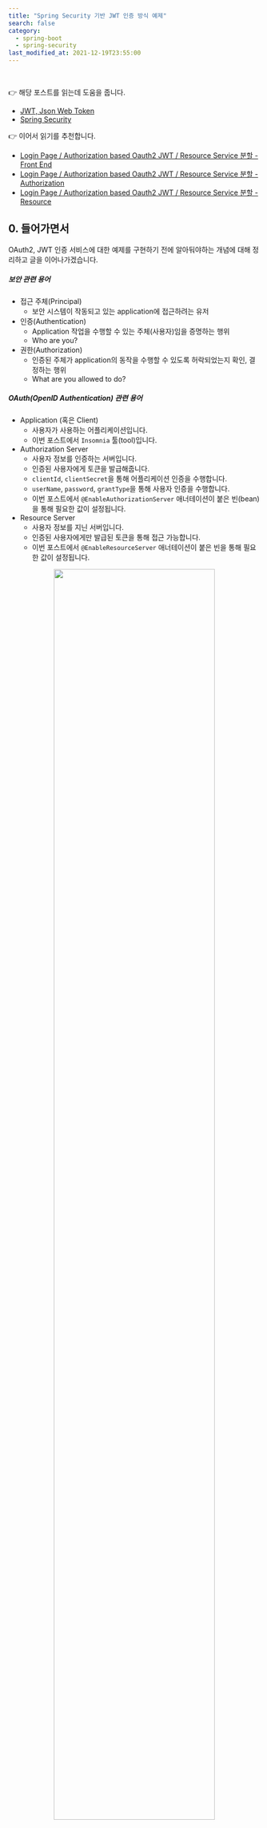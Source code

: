 ```yaml
---
title: "Spring Security 기반 JWT 인증 방식 예제"
search: false
category:
  - spring-boot
  - spring-security
last_modified_at: 2021-12-19T23:55:00
---
```


<br>

👉 해당 포스트를 읽는데 도움을 줍니다.
- [JWT, Json Web Token][json-link]
- [Spring Security][security-link]

👉 이어서 읽기를 추천합니다.
- [Login Page / Authorization based Oauth2 JWT / Resource Service 분할 - Front End][front-end-service-link]
- [Login Page / Authorization based Oauth2 JWT / Resource Service 분할 - Authorization][authorization-service-link]
- [Login Page / Authorization based Oauth2 JWT / Resource Service 분할 - Resource][resource-service-link]

## 0. 들어가면서

OAuth2, JWT 인증 서비스에 대한 예제를 구현하기 전에 알아둬야하는 개념에 대해 정리하고 글을 이어나가겠습니다. 

##### 보안 관련 용어
- 접근 주체(Principal)
    - 보안 시스템이 작동되고 있는 application에 접근하려는 유저
- 인증(Authentication)
    - Application 작업을 수행할 수 있는 주체(사용자)임을 증명하는 행위
    - Who are you?
- 권한(Authorization)
    - 인증된 주체가 application의 동작을 수행할 수 있도록 허락되었는지 확인, 결정하는 행위
    - What are you allowed to do?

##### OAuth(OpenID Authentication) 관련 용어
- Application (혹은 Client)
    - 사용자가 사용하는 어플리케이션입니다. 
    - 이번 포스트에서 `Insomnia` 툴(tool)입니다.
- Authorization Server 
    - 사용자 정보를 인증하는 서버입니다. 
    - 인증된 사용자에게 토큰을 발급해줍니다. 
    - `clientId`, `clientSecret`을 통해 어플리케이션 인증을 수행합니다.
    - `userName`, `password`, `grantType`을 통해 사용자 인증을 수행합니다.
    - 이번 포스트에서 `@EnableAuthorizationServer` 애너테이션이 붙은 빈(bean)을 통해 필요한 값이 설정됩니다.
- Resource Server 
    - 사용자 정보를 지닌 서버입니다. 
    - 인증된 사용자에게만 발급된 토큰을 통해 접근 가능합니다.
    - 이번 포스트에서 `@EnableResourceServer` 애너테이션이 붙은 빈을 통해 필요한 값이 설정됩니다.

<p align="center"><img src="/images/spring-security-example-0.JPG" width="80%"></p>
<center>이미지 출처, https://docs.pivotal.io/p-identity/1-14/grant-types.html</center><br>

##### 주의사항 (2021-12-19 업데이트)
- 현재 최신 `Spring Security`에서는 `Authorization Server` 구현을 지원하지 않습니다. (Deprecated)

> 2019/11/14 - Spring Security OAuth 2.0 Roadmap Update<br>
> No Authorization Server Support<br>
> ...<br>
> Spring Security’s Authorization Server support was never a good fit. 
> An Authorization Server requires a library to build a product. 
> Spring Security, being a framework, is not in the business of building libraries or products. 
> For example, we don’t have a JWT library, but instead we make Nimbus easy to use. 
> And we don’t maintain our own SAML IdP, CAS or LDAP products.<br>
> In 2019, there are plenty of both commercial and open-source authorization servers available. 
> Thus, the Spring Security team has decided to no longer provide support for authorization servers.<br>
> UPDATE: We’d like to thank everyone for your feedback on the decision to not support Authorization Server. 
> Due to this feedback and some internal discussions, we are taking another look at this decision. 
> We’ll notify the community on any progress.

- 해당 포스트에서 사용한 `spring-security-oauth2` 의존성 2.3.3.RELEASE 버전은 보안 취약점이 발견된 버전입니다. (프로덕션 코드로 사용 불가)

<p align="center"><img src="/images/spring-security-example-0-1.JPG" width="80%"></p>
<center>이미지 출처, https://mvnrepository.com/artifact/org.springframework.security.oauth/spring-security-oauth2</center><br>

## 1. 예제 코드
Spring Security 프레임워크를 이용하여 Json Web Token 인증 방식을 구현해보았습니다. 
간단한 구현을 위해 H2 데이터베이스를 사용하였습니다. 
보통 Security Service는 별도의 서비스로 구현되지만 예제 구현의 편의를 위해 하나의 서비스로 구현하였습니다. 

### 1.1. 패키지 구조

```
|-- action-in-blog.iml
|-- mvnw
|-- mvnw.cmd
|-- pom.xml
`-- src
    |-- main
    |   |-- java
    |   |   `-- blog
    |   |       `-- in
    |   |           `-- action
    |   |               |-- ActionInBlogApplication.java
    |   |               |-- config
    |   |               |   `-- Config.java
    |   |               |-- controller
    |   |               |   `-- MemberController.java
    |   |               |-- converter
    |   |               |   `-- StringListConverter.java
    |   |               |-- entity
    |   |               |   `-- Member.java
    |   |               |-- repository
    |   |               |   `-- MemberRepository.java
    |   |               |-- security
    |   |               |   |-- AuthorizationServer.java
    |   |               |   |-- ResourceServer.java
    |   |               |   `-- SecurityConfig.java
    |   |               `-- service
    |   |                   `-- MemberService.java
    |   `-- resources
    |       `-- application.yml
    `-- test
        `-- java
            `-- blog
                `-- in
                    `-- action
                        `-- ActionInBlogApplicationTests.java
```

### 1.2. application.yml
- H2 데이터베이스 설정

```yml
spring:
  h2:
    console:
      enabled: true
      path: /h2-console
  datasource:
    url: jdbc:h2:mem:testdb
    driver-class-name: org.h2.Driver
    username: sa
    password: 123
```

### 1.3. pom.xml

```xml
<?xml version="1.0" encoding="UTF-8"?>
<project xmlns="http://maven.apache.org/POM/4.0.0"
    xmlns:xsi="http://www.w3.org/2001/XMLSchema-instance"
    xsi:schemaLocation="http://maven.apache.org/POM/4.0.0 https://maven.apache.org/xsd/maven-4.0.0.xsd">
    <modelVersion>4.0.0</modelVersion>
    <parent>
        <groupId>org.springframework.boot</groupId>
        <artifactId>spring-boot-starter-parent</artifactId>
        <version>2.4.1</version>
        <relativePath /> <!-- lookup parent from repository -->
    </parent>

    <groupId>blog.in.action</groupId>
    <artifactId>action-in-blog</artifactId>
    <version>0.0.1-SNAPSHOT</version>
    <name>action-in-blog</name>

    <properties>
        <java.version>11</java.version>
    </properties>

    <dependencies>
        <dependency>
            <groupId>org.springframework.boot</groupId>
            <artifactId>spring-boot-starter-data-jpa</artifactId>
        </dependency>

        <dependency>
            <groupId>org.springframework.boot</groupId>
            <artifactId>spring-boot-starter-security</artifactId>
        </dependency>

        <dependency>
            <groupId>org.springframework.boot</groupId>
            <artifactId>spring-boot-starter-web</artifactId>
        </dependency>

        <dependency>
            <groupId>com.h2database</groupId>
            <artifactId>h2</artifactId>
            <scope>runtime</scope>
        </dependency>

        <dependency>
            <groupId>org.springframework.boot</groupId>
            <artifactId>spring-boot-starter-test</artifactId>
            <scope>test</scope>
            <exclusions>
                <exclusion>
                    <groupId>org.junit.vintage</groupId>
                    <artifactId>junit-vintage-engine</artifactId>
                </exclusion>
            </exclusions>
        </dependency>

        <dependency>
            <groupId>org.springframework.security</groupId>
            <artifactId>spring-security-test</artifactId>
            <scope>test</scope>
        </dependency>

        <dependency>
            <groupId>org.springframework.security.oauth</groupId>
            <artifactId>spring-security-oauth2</artifactId>
            <version>2.3.3.RELEASE</version>
        </dependency>

        <dependency>
            <groupId>org.springframework.security</groupId>
            <artifactId>spring-security-jwt</artifactId>
            <version>1.0.10.RELEASE</version>
        </dependency>

        <dependency>
            <groupId>org.projectlombok</groupId>
            <artifactId>lombok</artifactId>
            <scope>provided</scope>
        </dependency>
    </dependencies>

    <build>
        <plugins>
            <plugin>
                <groupId>org.springframework.boot</groupId>
                <artifactId>spring-boot-maven-plugin</artifactId>
            </plugin>
        </plugins>
    </build>

</project>
```

### 1.4. MemberController 클래스 구현
유저 정보를 등록할 수 있는 **/api/member/sign-up**와 조회하는 **/api/member/user-info** api path를 만들었습니다. 
아래 ResourceServer 클래스를 이용해 자원에 대한 요청 접근을 제어합니다. 
- **/api/member/sign-up** path는 인증 정보 없이 요청이 가능
- **/api/member/user-info** path는 인증 정보 없이 요청이 불가능

```java
package blog.in.action.controller;

import org.springframework.beans.factory.annotation.Autowired;
import org.springframework.transaction.annotation.Propagation;
import org.springframework.transaction.annotation.Transactional;
import org.springframework.web.bind.annotation.GetMapping;
import org.springframework.web.bind.annotation.PostMapping;
import org.springframework.web.bind.annotation.RequestBody;
import org.springframework.web.bind.annotation.RequestMapping;
import org.springframework.web.bind.annotation.RequestParam;
import org.springframework.web.bind.annotation.RestController;

import blog.in.action.entity.Member;
import blog.in.action.service.MemberService;

@RestController
@RequestMapping(value = "/api/member")
public class MemberController {

    @Autowired
    private MemberService memberService;

    @PostMapping("/sign-up")
    @Transactional(propagation = Propagation.REQUIRED)
    public void requestSignUp(@RequestBody Member member) {
        memberService.registMember(member);
    }

    @GetMapping("/user-info")
    public Member requestUserInfo(@RequestParam("id") String id) {
        return memberService.findById(id);
    }
}
```

### 1.5. Config 클래스 구현
인증 토큰을 만들 때 필요한 JwtAccessTokenConverter @Bean과 유저의 비밀번호를 암호화할 때 사용되는 PasswordEncoder @Bean을 생성해줍니다. 
JwtAccessTokenConverter @Bean에 등록되는 `signingKey`는 암호화 복호화에 필요한 키 용도로 사용됩니다.

> [Class JwtAccessTokenConverter][spring-doc-link]<br>
> Sets the JWT signing key. It can be either a simple MAC key or an RSA key. RSA keys should be in OpenSSH format, as produced by ssh-keygen.

```java
package blog.in.action.config;

import org.springframework.context.annotation.Bean;
import org.springframework.context.annotation.Configuration;
import org.springframework.security.crypto.bcrypt.BCryptPasswordEncoder;
import org.springframework.security.crypto.password.PasswordEncoder;
import org.springframework.security.oauth2.provider.token.store.JwtAccessTokenConverter;

@Configuration
public class Config {

    private String jwtKey = "JWT_KEY";

    @Bean
    public JwtAccessTokenConverter jwtAccessTokenConverter() {
        JwtAccessTokenConverter converter = new JwtAccessTokenConverter();
        converter.setSigningKey(jwtKey);
        return converter;
    }

    @Bean
    public PasswordEncoder passwordEncoder() {
        return new BCryptPasswordEncoder();
    }
}
```

### 1.6. AuthorizationServer 클래스 구현
인증에 필요한 설정이 가능한 `@Configuration` 입니다. 
자세한 내용은 [API 문서][authentication-link]에서 확인하시길 바랍니다. 

- @EnableAuthorizationServer 애너테이션 - 클라이언트 토큰을 저장할 수 있는 인메모리 저장소를 가진 권한 서버 생성
- AuthorizationServerConfigurerAdapter 클래스 - 상속을 통해 필요한 설정들을 추가할 수 있는 메소드 오버라이드(Override)

```java
package blog.in.action.security;

import java.util.Arrays;

import org.springframework.beans.factory.annotation.Autowired;
import org.springframework.context.annotation.Configuration;
import org.springframework.security.authentication.AuthenticationManager;
import org.springframework.security.crypto.password.PasswordEncoder;
import org.springframework.security.oauth2.config.annotation.configurers.ClientDetailsServiceConfigurer;
import org.springframework.security.oauth2.config.annotation.web.configuration.AuthorizationServerConfigurerAdapter;
import org.springframework.security.oauth2.config.annotation.web.configuration.EnableAuthorizationServer;
import org.springframework.security.oauth2.config.annotation.web.configurers.AuthorizationServerEndpointsConfigurer;
import org.springframework.security.oauth2.provider.token.TokenEnhancerChain;
import org.springframework.security.oauth2.provider.token.store.JwtAccessTokenConverter;

import blog.in.action.service.MemberService;

@Configuration
@EnableAuthorizationServer
public class AuthorizationServer extends AuthorizationServerConfigurerAdapter {

    private String clientId = "CLIENT_ID";

    private String clientSecret = "CLIENT_SECRET";

    @Autowired
    private MemberService memberService;

    @Autowired
    private PasswordEncoder passwordEncoder;

    @Autowired
    private JwtAccessTokenConverter jwtAccessTokenConverter;

    @Autowired
    private AuthenticationManager authenticationManager;

    @Override
    public void configure(ClientDetailsServiceConfigurer clients) throws Exception {
        clients.inMemory().withClient(clientId)//
                .authorizedGrantTypes("password", "refresh_token")//
                .scopes("read", "profile")//
                .secret(passwordEncoder.encode(clientSecret))//
                .accessTokenValiditySeconds(1 * 60 * 60 * 24)// token 유효 시간 등록
                .refreshTokenValiditySeconds(0);
    }

    @Override
    public void configure(AuthorizationServerEndpointsConfigurer endpoints) throws Exception {
        TokenEnhancerChain tokenEnhancerChain = new TokenEnhancerChain();
        tokenEnhancerChain.setTokenEnhancers(Arrays.asList(jwtAccessTokenConverter)); // JWT Converter 등록
        endpoints.userDetailsService(memberService)// UserDetailsService 등록
                .authenticationManager(authenticationManager)//
                .tokenEnhancer(tokenEnhancerChain);
    }

}
```

### 1.7. ResourceServer 클래스 구현
자원에 대한 접근을 제어, 관리하는 `@Configuration` 입니다. 
자세한 내용은 [API 문서][resource-link]에서 확인하시길 바랍니다. 

- @EnableResourceServer 애너테이션 - OAuth2 토큰을 검증하는 보안 필터를 활성화해서 접근 토큰을 검증
    - 특정 권한(authorization)만 접근 가능하도록 제어하는 것이 가능해집니다. 
- ResourceServerConfigurerAdapter 클래스 - 상속을 통해 추가적인 기능들은 오버라이드(Override) 

```java
package blog.in.action.security;

import org.springframework.context.annotation.Configuration;
import org.springframework.security.config.annotation.web.builders.HttpSecurity;
import org.springframework.security.oauth2.config.annotation.web.configuration.EnableResourceServer;
import org.springframework.security.oauth2.config.annotation.web.configuration.ResourceServerConfigurerAdapter;
import org.springframework.security.oauth2.provider.error.OAuth2AccessDeniedHandler;

@Configuration
@EnableResourceServer
public class ResourceServer extends ResourceServerConfigurerAdapter {

    @Override
    public void configure(HttpSecurity http) throws Exception {
        http.cors().and() //
                .authorizeRequests() //
                .antMatchers("/api/member/sign-up").permitAll() // sign-up API는 모든 요청 허용
                .antMatchers("/api/member/user-info").hasAnyAuthority("ADMIN")// user-info API는 ADMIN 권한을 가지는 유저만 요청 허용
                .anyRequest().authenticated().and() //
                .exceptionHandling().accessDeniedHandler(new OAuth2AccessDeniedHandler());
    }
}
```

### 1.8. SecurityConfig 클래스 구현

```java
package blog.in.action.security;

import org.springframework.beans.factory.annotation.Autowired;
import org.springframework.context.annotation.Bean;
import org.springframework.context.annotation.Configuration;
import org.springframework.security.authentication.AuthenticationManager;
import org.springframework.security.config.annotation.authentication.builders.AuthenticationManagerBuilder;
import org.springframework.security.config.annotation.web.configuration.EnableWebSecurity;
import org.springframework.security.config.annotation.web.configuration.WebSecurityConfigurerAdapter;

import blog.in.action.service.MemberService;

@Configuration
@EnableWebSecurity
public class SecurityConfig extends WebSecurityConfigurerAdapter {

    @Autowired
    private MemberService memberService;

    @Bean
    @Override
    public AuthenticationManager authenticationManagerBean() throws Exception {
        return super.authenticationManagerBean();
    }

    @Override
    protected void configure(AuthenticationManagerBuilder auth) throws Exception {
        auth.userDetailsService(memberService);
    }
}
```

### 1.9. MemberService 클래스, UserDetailsService 인터페이스 구현
인증(Authentication)에서 AuthenticationProvider들에 의해 사용되는 UserDetailsService 인터페이스를 구현한 클래스입니다. 
Override 된 loadUserByUsername 메소드는 사용자 정보를 조회하여 UserDetails 구현체를 반환합니다.

- loadUserByUsername 메소드의 debug 포인트 설정 시 call stack
    - DaoAuthenticationProvider에 의해 사용됨을 확인할 수 있습니다.

<p align="left"><img src="/images/spring-security-example-1.JPG" width="50%"></p>

```java
package blog.in.action.service;

import java.util.Collection;
import java.util.Optional;
import java.util.stream.Collectors;

import org.springframework.beans.factory.annotation.Autowired;
import org.springframework.security.core.GrantedAuthority;
import org.springframework.security.core.authority.SimpleGrantedAuthority;
import org.springframework.security.core.userdetails.User;
import org.springframework.security.core.userdetails.UserDetails;
import org.springframework.security.core.userdetails.UserDetailsService;
import org.springframework.security.core.userdetails.UsernameNotFoundException;
import org.springframework.security.crypto.password.PasswordEncoder;
import org.springframework.stereotype.Service;

import blog.in.action.entity.Member;
import blog.in.action.repository.MemberRepository;

@Service
public class MemberService implements UserDetailsService {

    @Autowired
    private MemberRepository memberRepository;

    @Autowired
    private PasswordEncoder passwordEncoder;

    public Member findById(String id) {
        Optional<Member> option = memberRepository.findById(id);
        if (!option.isPresent()) {
            return null;
        }
        return option.get();
    }

    public Member registMember(Member member) {
        String encodedPassword = passwordEncoder.encode(member.getPassword());
        member.setPassword(encodedPassword);
        return memberRepository.save(member);
    }

    // 계정이 갖고있는 권한 목록을 return
    private Collection<? extends GrantedAuthority> authorities(Member member) {
        return member.getAuthroities().stream().map(authority -> new SimpleGrantedAuthority(authority)).collect(Collectors.toList());
    }

    @Override
    public UserDetails loadUserByUsername(String username) throws UsernameNotFoundException {
        Optional<Member> option = memberRepository.findById(username);
        if (!option.isPresent()) {
            throw new UsernameNotFoundException(username);
        }
        // ID, PASSWORD, AUTHORITIES 반환
        Member member = option.get();
        return new User(member.getId(), member.getPassword(), authorities(member));
    }

}
```
  
## 2. 테스트 결과
API 테스트는 `Insomnia 툴(tool)`을 사용하였습니다. 
테스트를 위한 데이터를 복사하여 사용할 수 있도록 이미지가 아닌 Timeline으로 변경하였습니다.(2021-07-02)

### 2.1. 유저 정보 등록 요청

```
> POST /api/member/sign-up HTTP/1.1
> Host: localhost:8080
> User-Agent: insomnia/2021.3.0
> Content-Type: application/json
> Accept: */*
> Content-Length: 74

| {
|     "id": "junhyunny",
|     "password": "123",
|     "authroities": [
|         "ADMIN"
|     ]
| }
```

### 2.2. 인증 토큰 획득 요청
- 요청은 `Form`을 사용합니다.
- 인증 방식은 `Basic` 입니다.
    - USERNAME - CLIENT_ID
    - PASSWORD - CLIENT_SECRET

```
> POST /oauth/token HTTP/1.1
> Host: localhost:8080
> User-Agent: insomnia/2021.3.0
> Content-Type: application/x-www-form-urlencoded
> Authorization: Basic Q0xJRU5UX0lEOkNMSUVOVF9TRUNSRVQ=
> Accept: */*
> Content-Length: 51

| username=junhyunny&password=123&grant_type=password
```

### 2.3. 인증 토큰 응답

```json
{
    "access_token": "eyJhbGciOiJIUzI1NiIsInR5cCI6IkpXVCJ9.eyJleHAiOjE2MjUyMzk5NzgsInVzZXJfbmFtZSI6Imp1bmh5dW5ueSIsImF1dGhvcml0aWVzIjpbIkFETUlOIl0sImp0aSI6IjU1NTA0NjAwLWE3YzEtNGRiZS1iYjlkLTI3Mjg1MzJmNTA4YyIsImNsaWVudF9pZCI6IkNMSUVOVF9JRCIsInNjb3BlIjpbInJlYWQiLCJwcm9maWxlIl19.5fB4P5Z9N7UuIT_DNRK8auRBBz0nXZLk0u7HGJaHIDo",
    "token_type": "bearer",
    "refresh_token": "eyJhbGciOiJIUzI1NiIsInR5cCI6IkpXVCJ9.eyJ1c2VyX25hbWUiOiJqdW5oeXVubnkiLCJhdXRob3JpdGllcyI6WyJBRE1JTiJdLCJqdGkiOiI0YTQyNTFiMS1iZjQ2LTQ5YWItYTdiNi1hYmNiZWJmOGJkMzQiLCJjbGllbnRfaWQiOiJDTElFTlRfSUQiLCJzY29wZSI6WyJyZWFkIiwicHJvZmlsZSJdLCJhdGkiOiI1NTUwNDYwMC1hN2MxLTRkYmUtYmI5ZC0yNzI4NTMyZjUwOGMifQ.PBvsBK6PAZhlgXeMiLHRF7STX8D3x2pIv5N6t7YwrHc",
    "expires_in": 86171,
    "scope": "read profile",
    "jti": "55504600-a7c1-4dbe-bb9d-2728532f508c"
}
```

### 2.4. 인증 토큰을 사용한 사용자 정보 요청
- 응답 받은 인증 토큰을 사용합니다.
- 헤더 정보에 `Authorization` 키로 접두어 `bearar` 를 추가한 토큰을 함께 전달합니다.
- 요청 파라미터로 id 값을 전달합니다.

```
> GET /api/member/user-info?id=junhyunny HTTP/1.1
> Host: localhost:8080
> User-Agent: insomnia/2021.3.0
> Authorization: bearer eyJhbGciOiJIUzI1NiIsInR5cCI6IkpXVCJ9.eyJleHAiOjE2MjUyMzk5NzgsInVzZXJfbmFtZSI6Imp1bmh5dW5ueSIsImF1dGhvcml0aWVzIjpbIkFETUlOIl0sImp0aSI6IjU1NTA0NjAwLWE3YzEtNGRiZS1iYjlkLTI3Mjg1MzJmNTA4YyIsImNsaWVudF9pZCI6IkNMSUVOVF9JRCIsInNjb3BlIjpbInJlYWQiLCJwcm9maWxlIl19.5fB4P5Z9N7UuIT_DNRK8auRBBz0nXZLk0u7HGJaHIDo
> Accept: */*
```

### 2.5. 사용자 정보 응답

```json
{
    "id": "junhyunny",
    "password": "$2a$10$KdarSqArLPXsGkLuX0jWhubndBpqkOX5PBRwsk0Fs/GtI4uKU6lx6",
    "authroities": [
        "ADMIN"
    ]
}
```

##### <https://jwt.io/>, Token Decoding 
<p align="center"><img src="/images/spring-security-example-2.JPG"></p>

## CLOSING
예전에 작성했던 블로그 글이 아주 유용하게 사용되었습니다. 
당시에는 사용자 인증 관련된 글로 단순 토큰 발행 케이스에 대해서 정리하였는데 이번엔 JWT 기능을 추가하였습니다. 
**테스트 시 ADMIN을 USER로 등록하여 인증 처리한 경우에는 유저 정보 요청에 실패함을 확인하실 수 있습니다.**

#### TEST CODE REPOSITORY
- <https://github.com/Junhyunny/blog-in-action/tree/master/2021-01-04-spring-security-example>

#### REFERENCE
- <https://junhyunny.blogspot.com/2020/10/srping-boot-user-authentication.html>

[json-link]: https://junhyunny.github.io/information/json-web-token/
[security-link]: https://junhyunny.github.io/spring-security/spring-security/
[spring-doc-link]: https://docs.spring.io/spring-security/oauth/apidocs/org/springframework/security/oauth2/provider/token/store/JwtAccessTokenConverter.html
[authentication-link]: https://docs.spring.io/spring-security/oauth/apidocs/org/springframework/security/oauth2/config/annotation/web/configuration/AuthorizationServerConfigurerAdapter.html
[resource-link]: https://docs.spring.io/spring-security/oauth/apidocs/org/springframework/security/oauth2/config/annotation/web/configuration/ResourceServerConfigurerAdapter.html

[front-end-service-link]: https://junhyunny.github.io/spring-boot/spring-security/react/jest/test-driven-development/split-login-authorization-resource-service-front-end/
[authorization-service-link]: https://junhyunny.github.io/spring-boot/spring-security/react/jest/test-driven-development/split-login-authorization-resource-service-authorization/
[resource-service-link]: https://junhyunny.github.io/spring-boot/spring-security/react/jest/test-driven-development/split-login-authorization-resource-service-resource/